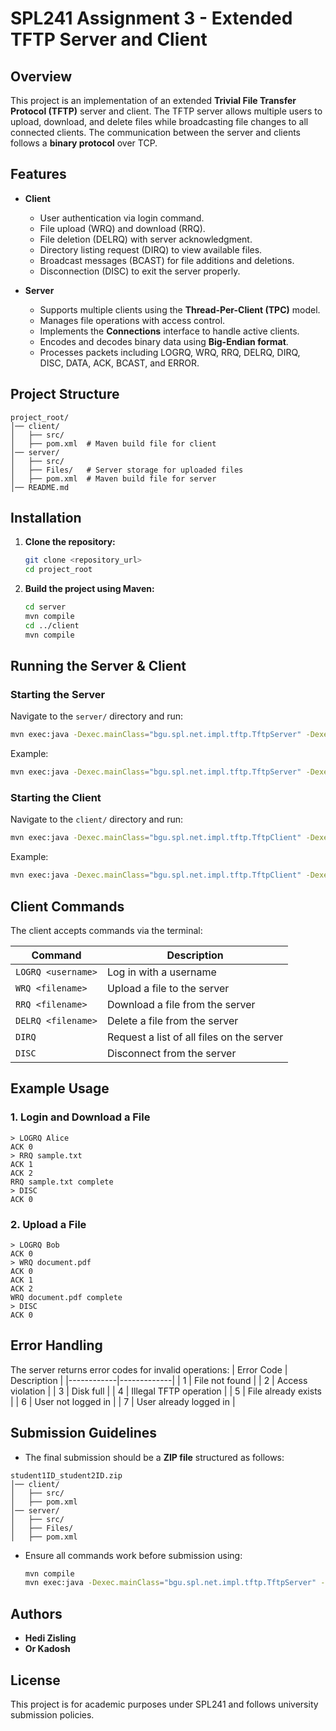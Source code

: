 # SPL241 Assignment 3 - Extended TFTP Server and Client

## Overview
This project is an implementation of an extended **Trivial File Transfer Protocol (TFTP)** server and client. The TFTP server allows multiple users to upload, download, and delete files while broadcasting file changes to all connected clients. The communication between the server and clients follows a **binary protocol** over TCP.

## Features
- **Client**
  - User authentication via login command.
  - File upload (WRQ) and download (RRQ).
  - File deletion (DELRQ) with server acknowledgment.
  - Directory listing request (DIRQ) to view available files.
  - Broadcast messages (BCAST) for file additions and deletions.
  - Disconnection (DISC) to exit the server properly.

- **Server**
  - Supports multiple clients using the **Thread-Per-Client (TPC)** model.
  - Manages file operations with access control.
  - Implements the **Connections** interface to handle active clients.
  - Encodes and decodes binary data using **Big-Endian format**.
  - Processes packets including LOGRQ, WRQ, RRQ, DELRQ, DIRQ, DISC, DATA, ACK, BCAST, and ERROR.

## Project Structure
```
project_root/
│── client/
│   ├── src/
│   ├── pom.xml  # Maven build file for client
│── server/
│   ├── src/
│   ├── Files/   # Server storage for uploaded files
│   ├── pom.xml  # Maven build file for server
│── README.md
```

## Installation
1. **Clone the repository:**
   ```sh
   git clone <repository_url>
   cd project_root
   ```

2. **Build the project using Maven:**
   ```sh
   cd server
   mvn compile
   cd ../client
   mvn compile
   ```

## Running the Server & Client

### Starting the Server
Navigate to the `server/` directory and run:
```sh
mvn exec:java -Dexec.mainClass="bgu.spl.net.impl.tftp.TftpServer" -Dexec.args="<port>"
```
Example:
```sh
mvn exec:java -Dexec.mainClass="bgu.spl.net.impl.tftp.TftpServer" -Dexec.args="7777"
```

### Starting the Client
Navigate to the `client/` directory and run:
```sh
mvn exec:java -Dexec.mainClass="bgu.spl.net.impl.tftp.TftpClient" -Dexec.args="<ip> <port>"
```
Example:
```sh
mvn exec:java -Dexec.mainClass="bgu.spl.net.impl.tftp.TftpClient" -Dexec.args="127.0.0.1 7777"
```

## Client Commands
The client accepts commands via the terminal:

| Command  | Description |
|----------|-------------|
| `LOGRQ <username>` | Log in with a username |
| `WRQ <filename>` | Upload a file to the server |
| `RRQ <filename>` | Download a file from the server |
| `DELRQ <filename>` | Delete a file from the server |
| `DIRQ` | Request a list of all files on the server |
| `DISC` | Disconnect from the server |

## Example Usage
### 1. Login and Download a File
```
> LOGRQ Alice
ACK 0
> RRQ sample.txt
ACK 1
ACK 2
RRQ sample.txt complete
> DISC
ACK 0
```

### 2. Upload a File
```
> LOGRQ Bob
ACK 0
> WRQ document.pdf
ACK 0
ACK 1
ACK 2
WRQ document.pdf complete
> DISC
ACK 0
```

## Error Handling
The server returns error codes for invalid operations:
| Error Code | Description |
|------------|-------------|
| 1 | File not found |
| 2 | Access violation |
| 3 | Disk full |
| 4 | Illegal TFTP operation |
| 5 | File already exists |
| 6 | User not logged in |
| 7 | User already logged in |

## Submission Guidelines
- The final submission should be a **ZIP file** structured as follows:
```
student1ID_student2ID.zip
│── client/
│   ├── src/
│   ├── pom.xml
│── server/
│   ├── src/
│   ├── Files/
│   ├── pom.xml
```
- Ensure all commands work before submission using:
  ```sh
  mvn compile
  mvn exec:java -Dexec.mainClass="bgu.spl.net.impl.tftp.TftpServer" -Dexec.args="127.0.0.1 7777"
  ```

## Authors
- **Hedi Zisling**
- **Or Kadosh**

## License
This project is for academic purposes under SPL241 and follows university submission policies.

